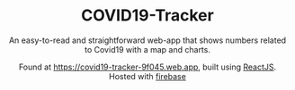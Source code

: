 <h1 align="center">
  COVID19-Tracker
</h1>
<p align="center">
   An easy-to-read and straightforward web-app that shows numbers related to Covid19 with a map and charts.
</p>
<p align="center">
  Found at <a href="https://covid19-tracker-9f045.web.app/" target="_blank">https://covid19-tracker-9f045.web.app</a>, built using <a href="https://reactjs.org/" target="_blank">ReactJS</a>. Hosted with <a href="https://firebase.google.com/" target="_blank">firebase</a>
</p>
